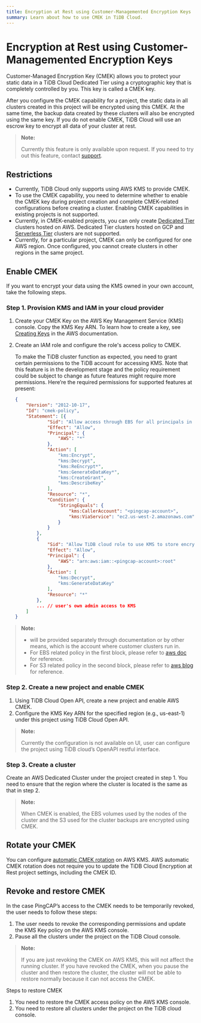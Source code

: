 ```yaml
---
title: Encryption at Rest using Customer-Managemented Encryption Keys
summary: Learn about how to use CMEK in TiDB Cloud.
---
```


# Encryption at Rest using Customer-Managemented Encryption Keys

Customer-Managed Encryption Key (CMEK) allows you to protect your static data in a TiDB Cloud Dedicated Tier using a cryptographic key that is completely controlled by you. This key is called a CMEK key.

After you configure the CMEK capability for a project, the static data in all clusters created in this project will be encrypted using this CMEK. At the same time, the backup data created by these clusters will also be encrypted using the same key. If you do not enable CMEK, TiDB Cloud will use an escrow key to encrypt all data of your cluster at rest.

> **Note:**
>
> Currently this feature is only available upon request. If you need to try out this feature, contact [support](/tidb-cloud/tidb-cloud-support.md).

## Restrictions

- Currently, TiDB Cloud only supports using AWS KMS to provide CMEK.
- To use the CMEK capability, you need to determine whether to enable the CMEK key during project creation and complete CMEK-related configurations before creating a cluster. Enabling CMEK capabilities in existing projects is not supported.
- Currently, in CMEK-enabled projects, you can only create [Dedicated Tier](/tidb-cloud/select-cluster-tier.md#dedicated-tier) clusters hosted on AWS. Dedicated Tier clusters hosted on GCP and [Serverless Tier](/tidb-cloud/select-cluster-tier.md#serverless-tier-beta) clusters are not supported.
- Currently, for a particular project, CMEK can only be configured for one AWS region. Once configured, you cannot create clusters in other regions in the same project.

## Enable CMEK

If you want to encrypt your data using the KMS owned in your own account, take the following steps.

### Step 1. Provision KMS and IAM in your cloud provider

1. Create your CMEK Key on the AWS Key Management Service (KMS) console. Copy the KMS Key ARN. To learn how to create a key, see [Creating Keys](http://docs.aws.amazon.com/kms/latest/developerguide/create-keys.html#create-symmetric-cmk) in the AWS documentation.
2. Create an IAM role and configure the role's access policy to CMEK.

    To make the TiDB cluster function as expected, you need to grant certain permissions to the TiDB account for accessing KMS. Note that this feature is in the development stage and the policy requirement could be subject to change as future features might require more permissions. Here’re the required permissions for supported features at present:

    ```json
    {
        "Version": "2012-10-17",
        "Id": "cmek-policy",
        "Statement": [{
                "Sid": "Allow access through EBS for all principals in the account that are authorized to use EBS",
                "Effect": "Allow",
                "Principal": {
                    "AWS": "*"
                },
                "Action": [
                    "kms:Encrypt",
                    "kms:Decrypt",
                    "kms:ReEncrypt*",
                    "kms:GenerateDataKey*",
                    "kms:CreateGrant",
                    "kms:DescribeKey"
                ],
                "Resource": "*",
                "Condition": {
                    "StringEquals": {
                        "kms:CallerAccount": "<pingcap-account>",
                        "kms:ViaService": "ec2.us-west-2.amazonaws.com"
                    }
                }
            },
            {
                "Sid": "Allow TiDB cloud role to use KMS to store encrypted backup to S3",
                "Effect": "Allow",
                "Principal": {
                    "AWS": "arn:aws:iam::<pingcap-account>:root"
                },
                "Action": [
                    "kms:Decrypt",
                    "kms:GenerateDataKey"
                ],
                "Resource": "*"
            },
            ... // user's own admin access to KMS
        ]
    }
    ```

> **Note:**
>
> - <pingcap-account> will be provided separately through documentation or by other means, which is the account where customer clusters run in.
> - For EBS related policy in the first block, please refer to [aws doc](https://docs.aws.amazon.com/kms/latest/developerguide/conditions-kms.html#conditions-kms-caller-account) for reference.
> - For S3 related policy in the second block, please refer to [aws blog](https://repost.aws/knowledge-center/s3-bucket-access-default-encryption) for reference.

### Step 2. Create a new project and enable CMEK

1. Using TiDB Cloud Open API, create a new project and enable AWS CMEK. 
2. Configure the KMS Key ARN for the specified region (e.g., us-east-1) under this project using TiDB Cloud Open API.

> **Note:**
>
> Currently the configuration is not available on UI, user can configure the project using TiDB cloud’s OpenAPI restful interface.

### Step 3. Create a cluster

Create an AWS Dedicated Cluster under the project created in step 1. You need to ensure that the region where the cluster is located is the same as that in step 2.

> **Note:**
>
> When CMEK is enabled, the EBS volumes used by the nodes of the cluster and the S3 used for the cluster backups are encrypted using CMEK.

## Rotate your CMEK

You can configure [automatic CMEK rotation](http://docs.aws.amazon.com/kms/latest/developerguide/rotate-keys.html) on AWS KMS. AWS automatic CMEK rotation does not require you to update the TiDB Cloud Encryption at Rest project settings, including the CMEK ID.

## Revoke and restore CMEK

In the case PingCAP’s access to the CMEK needs to be temporarily revoked, the user needs to follow these steps:

1. The user needs to revoke the corresponding permissions and update the KMS Key policy on the AWS KMS console.
2. Pause all the clusters under the project on the TiDB Cloud console.

> **Note:**
>
> If you are just revoking the CMEK on AWS KMS, this will not affect the running cluster. If you have revoked the CMEK, when you pause the cluster and then restore the cluster, the cluster will not be able to restore normally because it can not access the CMEK.

Steps to restore CMEK

1. You need to restore the CMEK access policy on the AWS KMS console.
2. You need to restore all clusters under the project on the TiDB cloud console.
